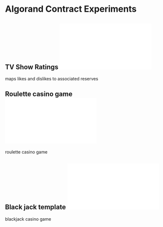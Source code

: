 # Algorand Contract Experiments

## TV Show Ratings ![contract](show_ratings.py) 
maps likes and dislikes to associated reserves

## Roulette casino game ![contract](roulette.py) 
roulette casino game

## Black jack template ![contract](blackjack.py)
blackjack casino game
